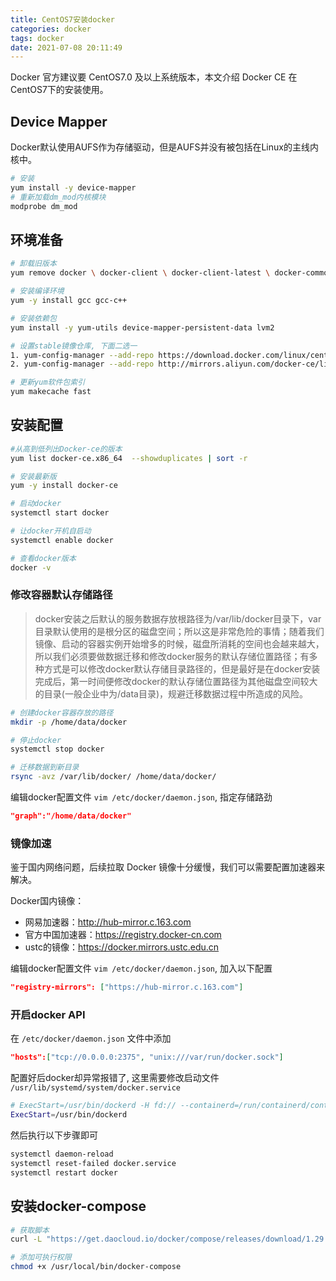```yaml
---
title: CentOS7安装docker
categories: docker
tags: docker
date: 2021-07-08 20:11:49
---
```


Docker 官方建议要 CentOS7.0 及以上系统版本，本文介绍 Docker CE 在CentOS7下的安装使用。

## Device Mapper

Docker默认使用AUFS作为存储驱动，但是AUFS并没有被包括在Linux的主线内核中。

```bash
# 安装
yum install -y device-mapper
# 重新加载dm_mod内核模块
modprobe dm_mod
```

## 环境准备

```bash
# 卸载旧版本
yum remove docker \ docker-client \ docker-client-latest \ docker-common \ docker-latest \ docker-latest-logrotate \ docker-logrotate \ docker-selinux \ docker-engine-selinux \ docker-engine

# 安装编译环境
yum -y install gcc gcc-c++

# 安装依赖包
yum install -y yum-utils device-mapper-persistent-data lvm2

# 设置stable镜像仓库, 下面二选一
1. yum-config-manager --add-repo https://download.docker.com/linux/centos/docker-ce.repo
2. yum-config-manager --add-repo http://mirrors.aliyun.com/docker-ce/linux/centos/docker-ce.repo

# 更新yum软件包索引
yum makecache fast
```

## 安装配置

```bash
#从高到低列出Docker-ce的版本
yum list docker-ce.x86_64  --showduplicates | sort -r    

# 安装最新版
yum -y install docker-ce

# 启动docker
systemctl start docker

# 让docker开机自启动
systemctl enable docker

# 查看docker版本
docker -v
```

### 修改容器默认存储路径

> docker安装之后默认的服务数据存放根路径为/var/lib/docker目录下，var目录默认使用的是根分区的磁盘空间；所以这是非常危险的事情；随着我们镜像、启动的容器实例开始增多的时候，磁盘所消耗的空间也会越来越大，所以我们必须要做数据迁移和修改docker服务的默认存储位置路径；有多种方式是可以修改docker默认存储目录路径的，但是最好是在docker安装完成后，第一时间便修改docker的默认存储位置路径为其他磁盘空间较大的目录(一般企业中为/data目录)，规避迁移数据过程中所造成的风险。

```bash
# 创建docker容器存放的路径
mkdir -p /home/data/docker

# 停止docker
systemctl stop docker

# 迁移数据到新目录
rsync -avz /var/lib/docker/ /home/data/docker/
```

编辑docker配置文件 `vim /etc/docker/daemon.json`, 指定存储路劲

```json
"graph":"/home/data/docker"
```

### 镜像加速

鉴于国内网络问题，后续拉取 Docker 镜像十分缓慢，我们可以需要配置加速器来解决。

Docker国内镜像：

- 网易加速器：http://hub-mirror.c.163.com
- 官方中国加速器：https://registry.docker-cn.com
- ustc的镜像：https://docker.mirrors.ustc.edu.cn

编辑docker配置文件 `vim /etc/docker/daemon.json`, 加入以下配置

```json
"registry-mirrors": ["https://hub-mirror.c.163.com"]
```

### 开启docker API
在 `/etc/docker/daemon.json` 文件中添加 

```json
"hosts":["tcp://0.0.0.0:2375", "unix:///var/run/docker.sock"]
```

配置好后docker却异常报错了, 这里需要修改启动文件 `/usr/lib/systemd/system/docker.service`

```bash
# ExecStart=/usr/bin/dockerd -H fd:// --containerd=/run/containerd/containerd.sock 注释掉改为下面这样
ExecStart=/usr/bin/dockerd
```

然后执行以下步骤即可

```bash
systemctl daemon-reload
systemctl reset-failed docker.service
systemctl restart docker
```

## 安装docker-compose

```bash
# 获取脚本
curl -L "https://get.daocloud.io/docker/compose/releases/download/1.29.2/docker-compose-$(uname -s)-$(uname -m)" -o /usr/local/bin/docker-compose

# 添加可执行权限
chmod +x /usr/local/bin/docker-compose
```
